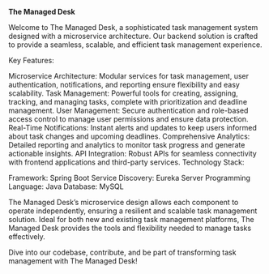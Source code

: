 **The Managed Desk**

Welcome to The Managed Desk, a sophisticated task management system designed with a microservice architecture. Our backend solution is crafted to provide a seamless, scalable, and efficient task management experience.

Key Features:

Microservice Architecture: Modular services for task management, user authentication, notifications, and reporting ensure flexibility and easy scalability.
Task Management: Powerful tools for creating, assigning, tracking, and managing tasks, complete with prioritization and deadline management.
User Management: Secure authentication and role-based access control to manage user permissions and ensure data protection.
Real-Time Notifications: Instant alerts and updates to keep users informed about task changes and upcoming deadlines.
Comprehensive Analytics: Detailed reporting and analytics to monitor task progress and generate actionable insights.
API Integration: Robust APIs for seamless connectivity with frontend applications and third-party services.
Technology Stack:

Framework: Spring Boot
Service Discovery: Eureka Server
Programming Language: Java
Database: MySQL

The Managed Desk’s microservice design allows each component to operate independently, ensuring a resilient and scalable task management solution. Ideal for both new and existing task management platforms, The Managed Desk provides the tools and flexibility needed to manage tasks effectively.

Dive into our codebase, contribute, and be part of transforming task management with The Managed Desk!
